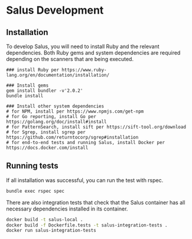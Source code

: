 # Salus Development

## Installation

To develop Salus, you will need to install Ruby and the relevant dependencies. Both Ruby gems and system dependencies are required depending on the scanners that are being executed.

```
### install Ruby per https://www.ruby-lang.org/en/documentation/installation/

### Install gems
gem install bundler -v'2.0.2'
bundle install

### Install other system dependencies
# for NPM, install per https://www.npmjs.com/get-npm
# for Go reporting, install Go per https://golang.org/doc/install#install
# for PatternSearch, install sift per https://sift-tool.org/download
# for Sgrep, install sgrep per https://github.com/returntocorp/sgrep#installation
# for end-to-end tests and running Salus, install Docker per https://docs.docker.com/install
```

## Running tests

If all installation was successful, you can run the test with rspec.

```sh
bundle exec rspec spec
```

There are also integration tests that check that the Salus container has all necessary dependencies installed in its container.

```sh
docker build -t salus-local .
docker build -f Dockerfile.tests -t salus-integration-tests .
docker run salus-integration-tests
```

